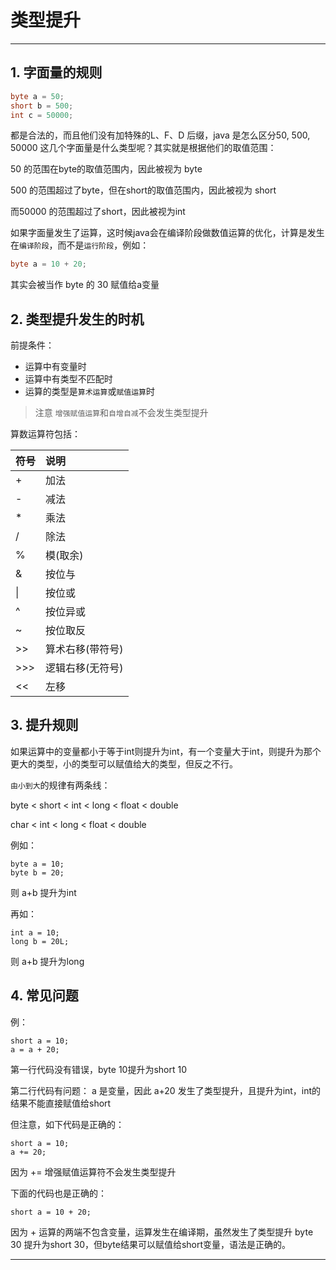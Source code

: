 # 类型提升

---

## 1. 字面量的规则

```java
byte a = 50;
short b = 500;
int c = 50000;
```

都是合法的，而且他们没有加特殊的L、F、D 后缀，java 是怎么区分50, 500, 50000 这几个字面量是什么类型呢？其实就是根据他们的取值范围：

50 的范围在byte的取值范围内，因此被视为 byte

500 的范围超过了byte，但在short的取值范围内，因此被视为 short

而50000 的范围超过了short，因此被视为int

如果字面量发生了运算，这时候java会在编译阶段做数值运算的优化，计算是发生在`编译阶段`，而不是`运行阶段`，例如：

```java
byte a = 10 + 20;
```

其实会被当作 byte 的 30 赋值给a变量

## 2. 类型提升发生的时机

前提条件：

* 运算中有变量时
* 运算中有类型不匹配时
* 运算的类型是`算术运算`或`赋值运算`时

> 注意 `增强赋值运算`和`自增自减`不会发生类型提升

算数运算符包括：

| 符号 | 说明 |
| :--- | :--- |
| + | 加法 |
| - | 减法 |
| \* | 乘法 |
| / | 除法 |
| % | 模\(取余\) |
| & | 按位与 |
| \| | 按位或 |
| ^ | 按位异或 |
| ~ | 按位取反 |
| &gt;&gt; | 算术右移\(带符号\) |
| &gt;&gt;&gt; | 逻辑右移\(无符号\) |
| &lt;&lt; | 左移 |

## 3. 提升规则

如果运算中的变量都小于等于int则提升为int，有一个变量大于int，则提升为那个更大的类型，小的类型可以赋值给大的类型，但反之不行。

`由小到大`的规律有两条线：

byte  &lt;  short  &lt;  int &lt; long &lt; float &lt; double

char &lt; int &lt; long &lt; float &lt; double

例如：

```
byte a = 10;
byte b = 20;
```

则 a+b 提升为int

再如：

```
int a = 10;
long b = 20L;
```

则 a+b 提升为long

## 4. 常见问题

例：

```
short a = 10;
a = a + 20;
```

第一行代码没有错误，byte 10提升为short 10

第二行代码有问题： a 是变量，因此 a+20 发生了类型提升，且提升为int，int的结果不能直接赋值给short

但注意，如下代码是正确的：

```
short a = 10;
a += 20;
```

因为 += 增强赋值运算符不会发生类型提升

下面的代码也是正确的：

```
short a = 10 + 20;
```

因为 + 运算的两端不包含变量，运算发生在编译期，虽然发生了类型提升 byte 30 提升为short 30，但byte结果可以赋值给short变量，语法是正确的。

---



